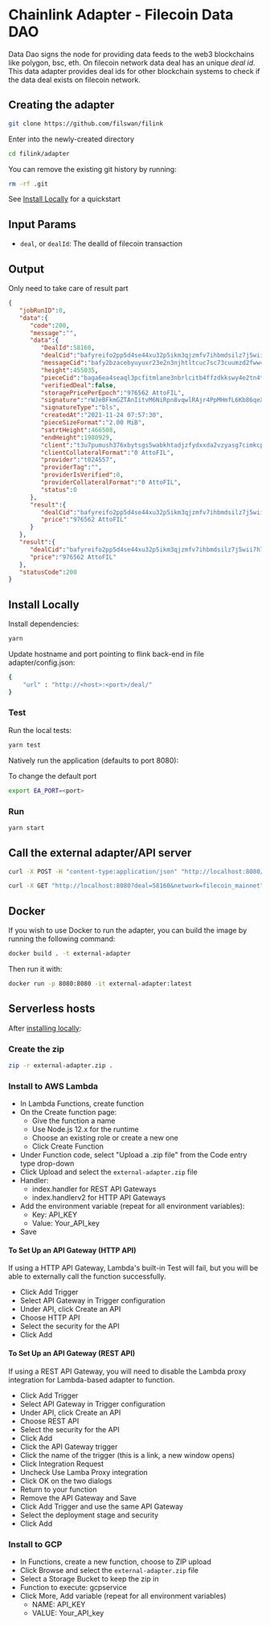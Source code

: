 
# Chainlink Adapter - Filecoin Data DAO 

Data Dao signs the node for providing data feeds to the web3 blockchains like polygon, bsc, eth. On filecoin network data deal has an unique *deal id*. This data adapter provides deal ids for other blockchain systems to check if the data deal exists on filecoin network.


## Creating the adapter 

```bash
git clone https://github.com/filswan/filink
```

Enter into the newly-created directory

```bash
cd filink/adapter
```

You can remove the existing git history by running:

```bash
rm -rf .git
```

See [Install Locally](#install-locally) for a quickstart

## Input Params

- `deal`, or `dealId`: The dealId of filecoin transaction

## Output
Only need to take care of result part

```json
{
   "jobRunID":0,
   "data":{
      "code":200,
      "message":"",
      "data":{
         "DealId":58160,
         "dealCid":"bafyreifo2pp5d4se44xu32p5ikm3qjzmfv7ihbmdsilz7j5wii7h7ne3gm",
         "messageCid":"bafy2bzacebyuyuxr23e2n3njhtltcuc7sc73cuumzd2fww4mt4ivtzg2zn6um",
         "height":455035,
         "pieceCid":"baga6ea4seaql3pcfitmlane3nbrlcitb4ffzdkkswy4e2tn4tf67muicdcueiki",
         "verifiedDeal":false,
         "storagePricePerEpoch":"976562 AttoFIL",
         "signature":"rWJeBFkmGZTAnIitvM6NiRpn8vqwlRAjr4PpMHmfL6Kb86qeXU99DtHWmjW8WyARAFn3mTUtB4+rlibfEUFlts4cAESxfHPiuOciVj0r0d8Y3te0axEZETGsJeLQPPkY",
         "signatureType":"bls",
         "createdAt":"2021-11-24 07:57:30",
         "pieceSizeFormat":"2.00 MiB",
         "satrtHeight":466508,
         "endHeight":1980929,
         "client":"t3u7pumush376xbytsgs5wabkhtadjzfydxxda2vzyasg7cimkcphswrq66j4dubbhwpnojqd3jie6ermpwvvq",
         "clientCollateralFormat":"0 AttoFIL",
         "provider":"t024557",
         "providerTag":"",
         "providerIsVerified":0,
         "providerCollateralFormat":"0 AttoFIL",
         "status":0
      },
      "result":{
         "dealCid":"bafyreifo2pp5d4se44xu32p5ikm3qjzmfv7ihbmdsilz7j5wii7h7ne3gm",
         "price":"976562 AttoFIL"
      }
   },
   "result":{
      "dealCid":"bafyreifo2pp5d4se44xu32p5ikm3qjzmfv7ihbmdsilz7j5wii7h7ne3gm",
      "price":"976562 AttoFIL"
   },
   "statusCode":200
}

```

## Install Locally

Install dependencies:

```bash
yarn
```
Update hostname and port pointing to flink back-end in file adapter/config.json:
```bash
{
    "url" : "http://<host>:<port>/deal/"
}

```

### Test

Run the local tests:

```bash
yarn test
```

Natively run the application (defaults to port 8080):

To change the default port
```bash
export EA_PORT=<port>
```

### Run

```bash
yarn start
```

## Call the external adapter/API server

```bash
curl -X POST -H "content-type:application/json" "http://localhost:8080/" --data '{ "id": 0, "data": { "deal":"58160", "network":"filecoin_mainnet"} }'
```
```bash
curl -X GET "http://localhost:8080?deal=58160&network=filecoin_mainnet"
```

## Docker

If you wish to use Docker to run the adapter, you can build the image by running the following command:

```bash
docker build . -t external-adapter
```

Then run it with:

```bash
docker run -p 8080:8080 -it external-adapter:latest
```

## Serverless hosts

After [installing locally](#install-locally):

### Create the zip

```bash
zip -r external-adapter.zip .
```

### Install to AWS Lambda

- In Lambda Functions, create function
- On the Create function page:
  - Give the function a name
  - Use Node.js 12.x for the runtime
  - Choose an existing role or create a new one
  - Click Create Function
- Under Function code, select "Upload a .zip file" from the Code entry type drop-down
- Click Upload and select the `external-adapter.zip` file
- Handler:
    - index.handler for REST API Gateways
    - index.handlerv2 for HTTP API Gateways
- Add the environment variable (repeat for all environment variables):
  - Key: API_KEY
  - Value: Your_API_key
- Save

#### To Set Up an API Gateway (HTTP API)

If using a HTTP API Gateway, Lambda's built-in Test will fail, but you will be able to externally call the function successfully.

- Click Add Trigger
- Select API Gateway in Trigger configuration
- Under API, click Create an API
- Choose HTTP API
- Select the security for the API
- Click Add

#### To Set Up an API Gateway (REST API)

If using a REST API Gateway, you will need to disable the Lambda proxy integration for Lambda-based adapter to function.

- Click Add Trigger
- Select API Gateway in Trigger configuration
- Under API, click Create an API
- Choose REST API
- Select the security for the API
- Click Add
- Click the API Gateway trigger
- Click the name of the trigger (this is a link, a new window opens)
- Click Integration Request
- Uncheck Use Lamba Proxy integration
- Click OK on the two dialogs
- Return to your function
- Remove the API Gateway and Save
- Click Add Trigger and use the same API Gateway
- Select the deployment stage and security
- Click Add

### Install to GCP

- In Functions, create a new function, choose to ZIP upload
- Click Browse and select the `external-adapter.zip` file
- Select a Storage Bucket to keep the zip in
- Function to execute: gcpservice
- Click More, Add variable (repeat for all environment variables)
  - NAME: API_KEY
  - VALUE: Your_API_key
